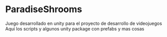 # ParadiseShrooms
Juego desarrollado en unity para el proyecto de desarrollo de videojuegos
Aqui los scripts y algunos unity package con prefabs y mas cosas
